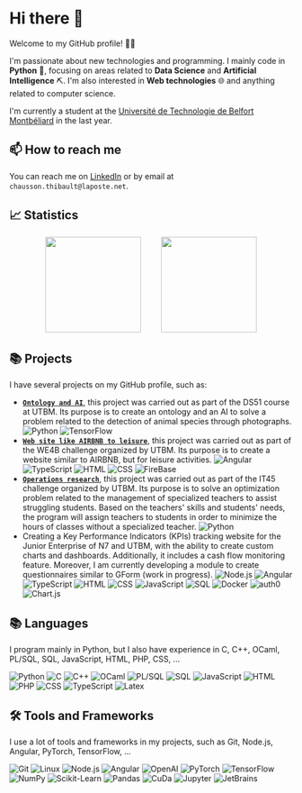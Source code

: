 # Hi there 👋

Welcome to my GitHub profile! 👋🏼

I'm passionate about new technologies and programming. I mainly code in **Python** 🐍, focusing on areas related to
**Data Science** and **Artificial Intelligence** ⛏. I'm also interested in **Web technologies** 🌐 and anything related
to
computer science.

I'm currently a student at the [Université de Technologie de Belfort Montbéliard](https://www.utbm.fr/) in the last
year.

## 📫 How to reach me

You can reach me on [LinkedIn](https://www.linkedin.com/in/thibault-chausson/) or by email
at `chausson.thibault@laposte.net`.

## 📈 Statistics

<div style="text-align: center">
    <span>&emsp;&emsp;</span>
    <img height="170px" src="https://github-readme-stats.vercel.app/api?username=thibault-chausson&hide_border=true&show_icons=true&include_all_commits=true&count_private=true&line_height=21&text_color=000&icon_color=000&bg_color=0,ea6161,ffc64d,fffc4d,52fa5a&theme=graywhite" />
    <span>&emsp;&emsp;</span>
    <img height="170px" src="https://github-readme-stats.vercel.app/api/top-langs/?username=thibault-chausson&hide=jupyter%20notebook&hide_border=true&layout=compact&langs_count=6&exclude_repo=comp426,Redventures-Movie-Quotes&text_color=000&icon_color=fff&bg_color=0,52fa5a,4dfcff,c64dff&theme=graywhite" />
    <span>&emsp;&emsp;</span>
</div>

## 📚 Projects

I have several projects on my GitHub profile, such as:

- [**`Ontology and AI`**](https://github.com/thibault-chausson/DS51_Projet), this project was carried out as part of the
  DS51 course at UTBM. Its purpose is to create an ontology and an AI to solve a problem related to the detection of
  animal species through photographs. ![Python](https://img.shields.io/badge/-Python-000?&logo=Python) ![TensorFlow](https://img.shields.io/badge/-TensorFlow-000?&logo=TensorFlow)
- [**`Web site like AIRBNB to leisure`**](https://github.com/thibault-chausson/projetWE4B), this project was carried out
  as part of the WE4B challenge organized by UTBM. Its purpose is to create a website similar to AIRBNB, but for
  leisure
  activities. ![Angular](https://img.shields.io/badge/-Angular-000?&logo=angular) ![TypeScript](https://img.shields.io/badge/-TypeScript-000?&logo=typescript) ![HTML](https://img.shields.io/badge/-HTML-000?&logo=html5) ![CSS](https://img.shields.io/badge/-CSS-000?&logo=css3) ![FireBase](https://img.shields.io/badge/-FireBase-000?&logo=FireBase)
- [**`Operations research`**](https://github.com/thibault-chausson/challengeIT45), this project was carried out as part
  of the IT45 challenge organized by UTBM. Its purpose is to solve an optimization problem related to the management of
  specialized teachers to assist struggling students. Based on the teachers' skills and students' needs, the program
  will assign teachers to students in order to minimize the hours of classes without a specialized
  teacher. ![Python](https://img.shields.io/badge/-Python-000?&logo=Python)
- Creating a Key Performance Indicators (KPIs) tracking website for the Junior Enterprise of N7 and UTBM, with the
  ability to create custom charts and dashboards. Additionally, it includes a cash flow monitoring feature. Moreover, I
  am currently developing a module to create questionnaires similar to GForm (work in
  progress). ![Node.js](https://img.shields.io/badge/-Node.js-000?&logo=node.js) ![Angular](https://img.shields.io/badge/-Angular-000?&logo=angular) ![TypeScript](https://img.shields.io/badge/-TypeScript-000?&logo=typescript) ![HTML](https://img.shields.io/badge/-HTML-000?&logo=html5) ![CSS](https://img.shields.io/badge/-CSS-000?&logo=css3) ![JavaScript](https://img.shields.io/badge/-JavaScript-000?&logo=JavaScript) ![SQL](https://img.shields.io/badge/-SQL-000?&logo=MySQL) ![Docker](https://img.shields.io/badge/-Docker-000?&logo=Docker) ![auth0](https://img.shields.io/badge/-auth0-000?&logo=auth0) ![Chart.js](https://img.shields.io/badge/-Chart.js-000?&logo=chart.js) 

## 📚 Languages

I program mainly in Python, but I also have experience in C, C++, OCaml, PL/SQL, SQL, JavaScript, HTML, PHP, CSS, ...

![Python](https://img.shields.io/badge/-Python-000?&logo=Python)
![C](https://img.shields.io/badge/-C-000?&logo=C)
![C++](https://img.shields.io/badge/-C++-000?&logo=cplusplus)
![OCaml](https://img.shields.io/badge/-OCaml-000?&logo=ocaml)
![PL/SQL](https://img.shields.io/badge/-PL/SQL-000?&logo=Oracle)
![SQL](https://img.shields.io/badge/-SQL-000?&logo=MySQL)
![JavaScript](https://img.shields.io/badge/-JavaScript-000?&logo=JavaScript)
![HTML](https://img.shields.io/badge/-HTML-000?&logo=html5)
![PHP](https://img.shields.io/badge/-PHP-000?&logo=php)
![CSS](https://img.shields.io/badge/-CSS-000?&logo=css3)
![TypeScript](https://img.shields.io/badge/-TypeScript-000?&logo=typescript)
![Latex](https://img.shields.io/badge/-LaTeX-000?&logo=latex)

## 🛠 Tools and Frameworks

I use a lot of tools and frameworks in my projects, such as Git, Node.js, Angular, PyTorch, TensorFlow, ...

![Git](https://img.shields.io/badge/-Git-000?&logo=Git)
![Linux](https://img.shields.io/badge/-Linux-000?&logo=Linux)
![Node.js](https://img.shields.io/badge/-Node.js-000?&logo=node.js)
![Angular](https://img.shields.io/badge/-Angular-000?&logo=angular)
![OpenAI](https://img.shields.io/badge/-OpenAI-000?&logo=openai)
![PyTorch](https://img.shields.io/badge/-PyTorch-000?&logo=PyTorch)
![TensorFlow](https://img.shields.io/badge/-TensorFlow-000?&logo=TensorFlow)
![NumPy](https://img.shields.io/badge/-NumPy-000?&logo=numpy)
![Scikit-Learn](https://img.shields.io/badge/-ScikitLearn-000?&logo=scikitlearn)
![Pandas](https://img.shields.io/badge/-Pandas-000?&logo=pandas)
![CuDa](https://img.shields.io/badge/-CuDa-000?&logo=nvidia)
![Jupyter](https://img.shields.io/badge/-Jupyter-000?&logo=Jupyter)
![JetBrains](https://img.shields.io/badge/-JetBrains-000?&logo=JetBrains)
